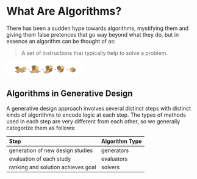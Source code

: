 # What Are Algorithms?

There has been a sudden hype towards algorithms, mystifying them and giving them false pretences that go way beyond what they do, but in essence an algorithm can be thought of as:

> A set of instructions that typically help to solve a problem.

<img src="../../assets/deeper/whatarealgorithms.png" style="width:200px;"/>

## Algorithms in Generative Design

A generative design approach involves several distinct steps with distinct kinds of algorithms to encode logic at each step. The types of methods used in each step are very different from each other, so we generally categorize them as follows:

| Step | Algorithm Type |	
| :--- | :--- |	
| generation of new design studies | generators |	
| evaluation of each study | evaluators |	
| ranking and solution achieves goal | solvers |
